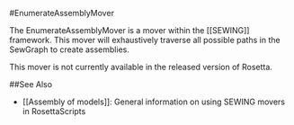 #EnumerateAssemblyMover

The EnumerateAssemblyMover is a mover within the [[SEWING]] framework. This mover will exhaustively traverse all possible paths in the SewGraph to create assemblies.

This mover is not currently available in the released version of Rosetta.


##See Also
* [[Assembly of models]]: General information on using SEWING movers in RosettaScripts